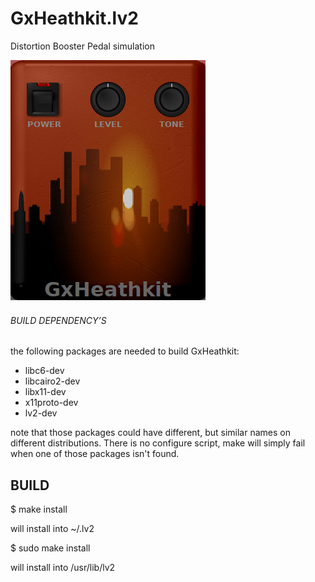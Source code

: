 # GxHeathkit.lv2
Distortion Booster Pedal simulation


![GxHyperion](https://raw.githubusercontent.com/brummer10/GxHeathkit.lv2/master/GxHeathkit.png)


###### BUILD DEPENDENCY’S 

the following packages are needed to build GxHeathkit:

- libc6-dev
- libcairo2-dev
- libx11-dev
- x11proto-dev
- lv2-dev

note that those packages could have different, but similar names 
on different distributions. There is no configure script, 
make will simply fail when one of those packages isn't found.

## BUILD 

$ make install

will install into ~/.lv2

$ sudo make install

will install into /usr/lib/lv2

